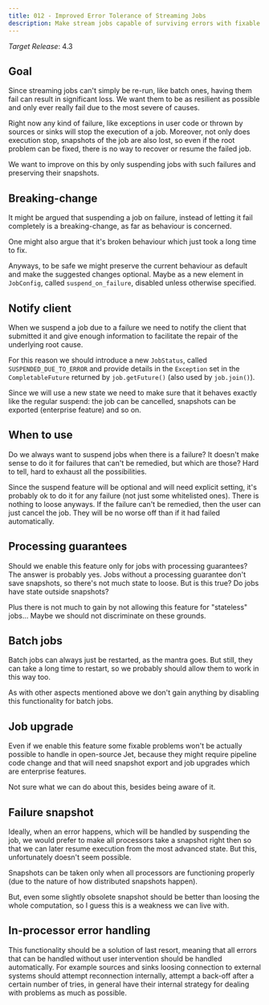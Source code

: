 ```yaml
---
title: 012 - Improved Error Tolerance of Streaming Jobs
description: Make stream jobs capable of surviving errors with fixable causes.
---
```


*Target Release*: 4.3

## Goal

Since streaming jobs can't simply be re-run, like batch ones, having
them fail can result in significant loss. We want them to be as
resilient as possible and only ever really fail due to the most severe
of causes.

Right now any kind of failure, like exceptions in user code or thrown
by sources or sinks will stop the execution of a job. Moreover, not only
does execution stop, snapshots of the job are also lost, so even if
the root problem can be fixed, there is no way to recover or resume
the failed job.

We want to improve on this by only suspending jobs with such failures
and preserving their snapshots.

## Breaking-change

It might be argued that suspending a job on failure, instead of letting
it fail completely is a breaking-change, as far as behaviour is
concerned.

One might also argue that it's broken behaviour which just took a long
time to fix.

Anyways, to be safe we might preserve the current behaviour as default
and make the suggested changes optional. Maybe as a new element in
`JobConfig`, called `suspend_on_failure`, disabled unless otherwise
specified.

## Notify client

When we suspend a job due to a failure we need to notify the client that
submitted it and give enough information to facilitate the repair of the
underlying root cause.

For this reason we should introduce a new `JobStatus`, called
`SUSPENDED_DUE_TO_ERROR` and provide details in the `Exception` set in
the `CompletableFuture` returned by `job.getFuture()` (also used by
`job.join()`).

Since we will use a new state we need to make sure that it behaves
exactly like the regular suspend: the job can be cancelled, snapshots
can be exported (enterprise feature) and so on.

## When to use

Do we always want to suspend jobs when there is a failure? It doesn't
make sense to do it for failures that can't be remedied, but which are
those? Hard to tell, hard to exhaust all the possibilities.

Since the suspend feature will be optional and will need explicit
setting, it's probably ok to do it for any failure (not just some
whitelisted ones). There is nothing to loose anyways. If the failure
can't be remedied, then the user can just cancel the job. They will be
no worse off than if it had failed automatically.

## Processing guarantees

Should we enable this feature only for jobs with processing guarantees?
The answer is probably yes. Jobs without a processing guarantee don't
save snapshots, so there's not much state to loose. But is this true? Do
jobs have state outside snapshots?

Plus there is not much to gain by not allowing this feature for
"stateless" jobs... Maybe we should not discriminate on these grounds.

## Batch jobs

Batch jobs can always just be restarted, as the mantra goes. But still,
they can take a long time to restart, so we probably should allow them
to work in this way too.

As with other aspects mentioned above we don't gain anything by
disabling this functionality for batch jobs.

## Job upgrade

Even if we enable this feature some fixable problems won't be actually
possible to handle in open-source Jet, because they might require
pipeline code change and that will need snapshot export and job upgrades
which are enterprise features.

Not sure what we can do about this, besides being aware of it.

## Failure snapshot

Ideally, when an error happens, which will be handled by suspending the
job, we would prefer to make all processors take a snapshot right then
so that we can later resume execution from the most advanced state. But
this, unfortunately doesn't seem possible.

Snapshots can be taken only when all processors are functioning properly
(due to the nature of how distributed snapshots happen).

But, even some slightly obsolete snapshot should be better than loosing
the whole computation, so I guess this is a weakness we can live with.

## In-processor error handling

This functionality should be a solution of last resort, meaning that all
errors that can be handled without user intervention should be handled
automatically. For example sources and sinks loosing connection to
external systems should attempt reconnection internally, attempt a
back-off after a certain number of tries, in general have their internal
strategy for dealing with problems as much as possible.
